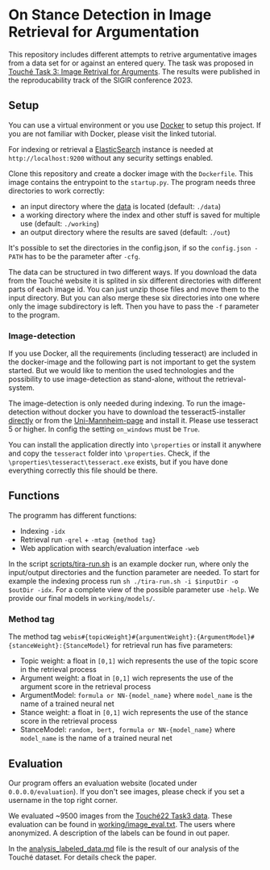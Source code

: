 # On Stance Detection in Image Retrieval for Argumentation

This repository includes different attempts to retrive argumentative images from a data set for or against an entered query. The task was proposed in [Touché Task 3: Image Retrival for Arguments](https://webis.de/events/touche-22/shared-task-3.html). The results were published in the reproducability track of the SIGIR conference 2023. 

## Setup
You can use a virtual environment or you use [Docker](https://www.docker.com/101-tutorial) to setup this project. If you are not familiar with Docker, 
please visit the linked tutorial. 

For indexing or retrieval a [ElasticSearch](https://www.elastic.co/elasticsearch/) instance is needed at ``http://localhost:9200`` without any security settings enabled.

Clone this repository and create a docker image with the ``Dockerfile``. This image contains the entrypoint to the ``startup.py``. 
The program needs three directories to work correctly:
 - an input directory where the [data](https://files.webis.de/corpora/corpora-webis/corpus-touche-image-search-22/) is located (default: ``./data``)
 - a working directory where the index and other stuff is saved for multiple use (default: ``./working``)
 - an output directory where the results are saved (default: ``./out``)
 
It's possible to set the directories in the config.json, if so the ``config.json - PATH`` has to be the
parameter after ``-cfg``. 

The data can be structured in two different ways. If you download the data from the Touché website it is 
splited in six different directories with different parts of each image id. You can just unzip those files and move them to the input directory.
But you can also merge these six directories into one where only the image subdirectory is left. Then you have to pass the ``-f`` parameter to the program.   

### Image-detection
If you use Docker, all the requirements (including tesseract) are included in the docker-image and the following part is 
not important to get the system started. But we would like to mention the used technologies and the possibility to use
image-detection as stand-alone, without the retrieval-system.

The image-detection is only needed during indexing. 
To run the image-detection without docker you have to download the tesseract5-installer 
[directly](https://digi.bib.uni-mannheim.de/tesseract/tesseract-ocr-w64-setup-v5.0.0-rc1.20211030.exe)
or from the [Uni-Mannheim-page](https://github.com/UB-Mannheim/tesseract/wiki) and install it.
Please use tesseract 5 or higher. In config the setting ``on_windows`` must be ``True``.

You can install the application directly into ``\properties`` or install it anywhere and copy the ``tesseract`` folder into ``\properties``.
Check, if the ``\properties\tesseract\tesseract.exe`` exists, but if you have done everything correctly this file should be there.


## Functions
The programm has different functions:
 - Indexing ``-idx``
 - Retrieval run ``-qrel`` + ``-mtag {method tag}``
 - Web application with search/evaluation interface ``-web``

In the script [scripts/tira-run.sh](scripts/tira-run.sh) is an example docker run, where only the input/output directories and the function parameter are needed.
To start for example the indexing process run ``sh ./tira-run.sh -i $inputDir -o $outDir -idx``.
For a complete view of the possible parameter use ``-help``. We provide our final models in ``working/models/``.

### Method tag
The method tag ``webis#{topicWeight}#{argumentWeight}:{ArgumentModel}#{stanceWeight}:{StanceModel}`` for retrieval run has five parameters:
 - Topic weight: a float in ``[0,1]`` wich represents the use of the topic score in the retrieval process
 - Argument weight: a float in ``[0,1]`` wich represents the use of the argument score in the retrieval process
 - ArgumentModel: ``formula or NN-{model_name}`` where ``model_name`` is the name of a trained neural net 
 - Stance weight: a float in ``[0,1]`` wich represents the use of the stance score in the retrieval process
 - StanceModel: ``random, bert, formula or NN-{model_name}`` where ``model_name`` is the name of a trained neural net 
 



## Evaluation
Our program offers an evaluation website (located under ``0.0.0.0/evaluation``). 
If you don't see images, please check if you set a username in the top right corner.

We evaluated ~9500 images from the [Touché22 Task3 data](https://files.webis.de/corpora/corpora-webis/corpus-touche-image-search-22/). 
These evaluation can be found in [working/image_eval.txt](working/image_eval.txt). 
The users where anonymized. A description of the labels can be found in out paper.

In the [analysis_labeled_data.md](analysis_labeled_data_table.md) file is the result of our analysis of the Touché dataset.
For details check the paper.
